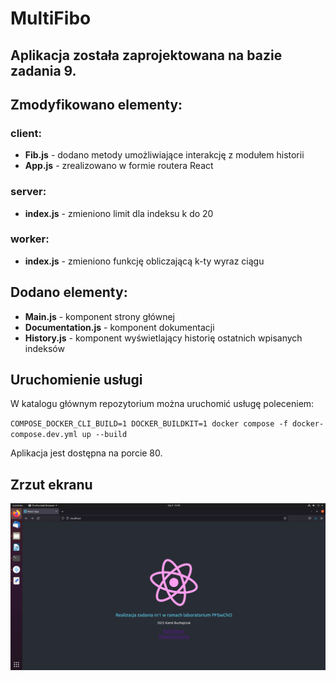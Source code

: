 # MultiFibo

## Aplikacja została zaprojektowana na bazie zadania 9.

## Zmodyfikowano elementy:
### client:
- **Fib.js** - dodano metody umożliwiające interakcję z modułem historii
- **App.js** - zrealizowano w formie routera React

### server:
- **index.js** - zmieniono limit dla indeksu k do 20

### worker:
- **index.js** - zmieniono funkcję obliczającą k-ty wyraz ciągu

## Dodano elementy:
- **Main.js** - komponent strony głównej
- **Documentation.js** - komponent dokumentacji
- **History.js** - komponent wyświetlający historię ostatnich wpisanych indeksów

## Uruchomienie usługi
W katalogu głównym repozytorium można uruchomić usługę poleceniem:

`COMPOSE_DOCKER_CLI_BUILD=1 DOCKER_BUILDKIT=1 docker compose -f docker-compose.dev.yml up --build`

Aplikacja jest dostępna na porcie 80.

## Zrzut ekranu
![image](screenshot.png "Zrzut ekranu")